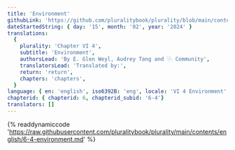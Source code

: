 ```yaml
---
title: 'Environment'
githubLink: 'https://github.com/pluralitybook/plurality/blob/main/contents/english/6-4-environment.md'
dateStartedString: { day: '15', month: '02', year: '2024' }
translations:
  {
    plurality: 'Chapter VI 4',
    subtitle: 'Environment',
    authorsLead: 'By E. Glen Weyl, Audrey Tang and ⿻ Community',
    translatorsLead: 'Translated by:',
    return: 'return',
    chapters: 'chapters',
  }
language: { en: 'english', iso6392B: 'eng', locale: 'VI 4 Environment' }
chapterid: { chapterid: 6, chapterid_subid: '6-4'}
translators: []
---
```

{% readdynamiccode 'https://raw.githubusercontent.com/pluralitybook/plurality/main/contents/english/6-4-environment.md' %}
